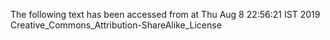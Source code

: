 The following text has been accessed from at Thu Aug 8 22:56:21 IST 2019
Creative_Commons_Attribution-ShareAlike_License
